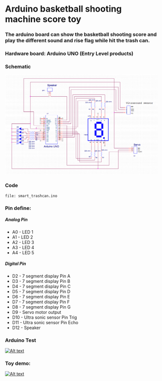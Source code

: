 # Arduino basketball shooting machine score toy

### The arduino board can show the basketball shooting score and play the different sound and rise flag while hit the trash can.

### Hardware board: Arduino UNO (Entry Level products)

### Schematic
![image](https://github.com/cksfrry/arduino/blob/master/schematic.PNG)


### Code
```
file: smart_trashcan.ino
```


### Pin define:

##### Analog Pin
- A0 - LED 1
- A1 - LED 2
- A2 - LED 3
- A3 - LED 4
- A4 - LED 5

##### Digital Pin
- D2 - 7 segment display Pin A
- D3 - 7 segment display Pin B
- D4 - 7 segment display Pin C
- D5 - 7 segment display Pin D
- D6 - 7 segment display Pin E
- D7 - 7 segment display Pin F
- D8 - 7 segment display Pin G
- D9 - Servo motor output
- D10 - Ultra sonic sensor Pin Trig
- D11 - Ultra sonic sensor Pin Echo
- D12 -  Speaker


### Arduino Test
[![Alt text](https://img.youtube.com/vi/NzCuclbSiTM/0.jpg)](https://youtu.be/NzCuclbSiTM)


### Toy demo:
[![Alt text](https://img.youtube.com/vi/aCrbWswlUyI/0.jpg)](https://youtu.be/aCrbWswlUyI)